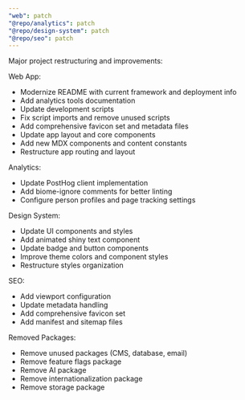 ```yaml
---
"web": patch
"@repo/analytics": patch
"@repo/design-system": patch
"@repo/seo": patch
---
```


Major project restructuring and improvements:

Web App:
- Modernize README with current framework and deployment info
- Add analytics tools documentation
- Update development scripts
- Fix script imports and remove unused scripts
- Add comprehensive favicon set and metadata files
- Update app layout and core components
- Add new MDX components and content constants
- Restructure app routing and layout

Analytics:
- Update PostHog client implementation
- Add biome-ignore comments for better linting
- Configure person profiles and page tracking settings

Design System:
- Update UI components and styles
- Add animated shiny text component
- Update badge and button components
- Improve theme colors and component styles
- Restructure styles organization

SEO:
- Add viewport configuration
- Update metadata handling
- Add comprehensive favicon set
- Add manifest and sitemap files

Removed Packages:
- Remove unused packages (CMS, database, email)
- Remove feature flags package
- Remove AI package
- Remove internationalization package
- Remove storage package 